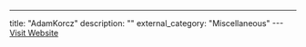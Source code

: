---
title: "AdamKorcz"
description: ""
external_category: "Miscellaneous"
---[Visit Website](https://github.com/AdamKorcz)

